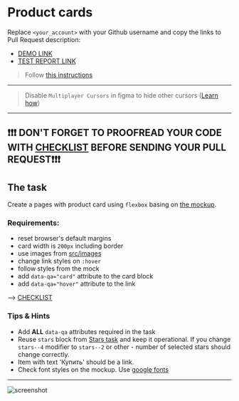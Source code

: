 # Product cards
Replace `<your_account>` with your Github username and copy the links to Pull Request description:
- [DEMO LINK](https://EnjSadman.github.io/layout_product-cards/)
- [TEST REPORT LINK](https://EnjSadman.github.io/layout_product-cards/report/html_report/)

> Follow [this instructions](https://mate-academy.github.io/layout_task-guideline)
___

> Disable `Multiplayer Cursors` in figma to hide other cursors ([Learn how](https://mate-academy.github.io/layout_task-guideline/figma.html#multiplayer-cursors))
___

## ❗️❗️❗️ DON'T FORGET TO PROOFREAD YOUR CODE WITH [CHECKLIST](https://github.com/mate-academy/layout_product-cards/blob/master/checklist.md) BEFORE SENDING YOUR PULL REQUEST❗️❗️❗️

## The task
Create a pages with product card using `flexbox` basing on [the mockup](https://www.figma.com/file/euXjY316CHKYkPRO1K0kjLsF/Moyo-Catalog?node-id=11325%3A2288).

### Requirements:
- reset browser's default margins
- card width is `200px` including border
- use images from [src/images](src/images)
- change link styles on `:hover`
- follow styles from the mock
- add `data-qa="card"` attribute to the card block
- add `data-qa="hover"` attribute to the link

--> [CHECKLIST](https://github.com/mate-academy/layout_product-cards/blob/master/checklist.md)

### Tips & Hints
- Add **ALL** `data-qa` attributes required in the task
- Reuse `stars` block from [Stars task](https://github.com/mate-academy/layout_stars)
and keep it operational. If you change `stars--4` modifier to `stars--2` or
other - number of selected stars should change correctly.
- Item with text 'Купить' should be a link.
- Check font styles on the mockup. Use [google fonts](https://fonts.google.com/)

---
![screenshot](./references/card-example.png)

